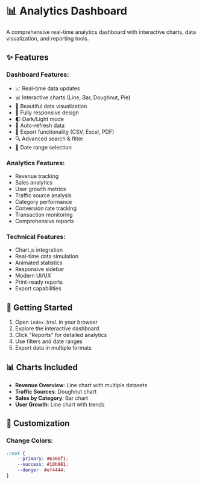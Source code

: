 # 📊 Analytics Dashboard

A comprehensive real-time analytics dashboard with interactive charts, data visualization, and reporting tools.

## ✨ Features

### Dashboard Features:
- 📈 Real-time data updates
- 📊 Interactive charts (Line, Bar, Doughnut, Pie)
- 🎨 Beautiful data visualization
- 📱 Fully responsive design
- 🌓 Dark/Light mode
- 🔄 Auto-refresh data
- 💾 Export functionality (CSV, Excel, PDF)
- 🔍 Advanced search & filter
- 📅 Date range selection

### Analytics Features:
- Revenue tracking
- Sales analytics
- User growth metrics
- Traffic source analysis
- Category performance
- Conversion rate tracking
- Transaction monitoring
- Comprehensive reports

### Technical Features:
- Chart.js integration
- Real-time data simulation
- Animated statistics
- Responsive sidebar
- Modern UI/UX
- Print-ready reports
- Export capabilities

## 🚀 Getting Started

1. Open `index.html` in your browser
2. Explore the interactive dashboard
3. Click "Reports" for detailed analytics
4. Use filters and date ranges
5. Export data in multiple formats

## 📊 Charts Included

- **Revenue Overview**: Line chart with multiple datasets
- **Traffic Sources**: Doughnut chart
- **Sales by Category**: Bar chart
- **User Growth**: Line chart with trends

## 🎨 Customization

### Change Colors:
```css
:root {
    --primary: #6366f1;
    --success: #10b981;
    --danger: #ef4444;
}